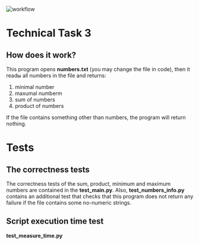 ![workflow](https://github.com/artemv00/hw3/actions/workflows/my-program-test.yml/badge.svg)
# Technical Task 3
## How does it work?
This program opens **numbers.txt** (you may change the file in code), then it readы all numbers in the file and returns:
1. minimal number
2. maxumal numberm
3. sum of numbers
4. product of numbers

If the file contains something other than numbers, the program will return nothing.
# Tests
## The correctness tests
The correctness tests of the sum, product, minimum and maximum numbers are contained in the **test_main.py**.
Also, **test_numbers_info.py** contains an additional test that checks that this program does not return any failure if the file contains some no-numeric strings.
## Script execution time test
**test_measure_time.py**
